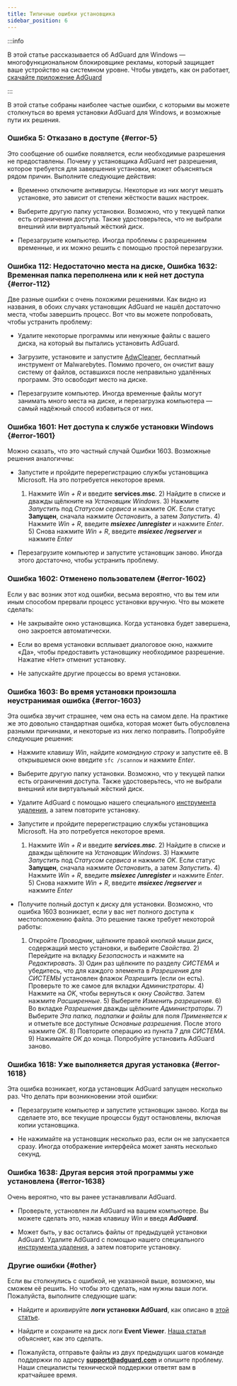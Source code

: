 ```yaml
---
title: Типичные ошибки установщика
sidebar_position: 6
---
```


:::info

В этой статье рассказывается об AdGuard для Windows — многофункциональном блокировщике рекламы, который защищает ваше устройство на системном уровне. Чтобы увидеть, как он работает, [скачайте приложение AdGuard](https://agrd.io/download-kb-adblock)

:::

В этой статье собраны наиболее частые ошибки, с которыми вы можете столкнуться во время установки AdGuard для Windows, и возможные пути их решения.

### Ошибка 5: Отказано в доступе {#error-5}

Это сообщение об ошибке появляется, если необходимые разрешения не предоставлены. Почему у установщика AdGuard нет разрешения, которое требуется для завершения установки, может объясняться рядом причин. Выполните следующие действия:

- Временно отключите антивирусы. Некоторые из них могут мешать установке, это зависит от степени жёсткости ваших настроек.

- Выберите другую папку установки. Возможно, что у текущей папки есть ограничения доступа. Также удостоверьтесь, что не выбрали внешний или виртуальный жёсткий диск.

- Перезагрузите компьютер. Иногда проблемы с разрешением временные, и их можно решить с помощью простой перезагрузки.

### Ошибка 112: Недостаточно места на диске, Ошибка 1632: Временная папка переполнена или к ней нет доступа {#error-112}

Две разные ошибки с очень похожими решениями. Как видно из названия, в обоих случаях установщик AdGuard не нашёл достаточно места, чтобы завершить процесс. Вот что вы можете попробовать, чтобы устранить проблему:

- Удалите некоторые программы или ненужные файлы с вашего диска, на который вы пытались установить AdGuard.

- Загрузите, установите и запустите [AdwCleaner](http://www.bleepingcomputer.com/download/adwcleaner/), бесплатный инструмент от Malwarebytes. Помимо прочего, он очистит вашу систему от файлов, оставшихся после неправильно удалённых программ. Это освободит место на диске.

- Перезагрузите компьютер. Иногда временные файлы могут занимать много места на диске, и перезагрузка компьютера — самый надёжный способ избавиться от них.

### Ошибка 1601: Нет доступа к службе установки Windows {#error-1601}

Можно сказать, что это частный случай Ошибки 1603. Возможные решения аналогичны:

- Запустите и пройдите перерегистрацию службы установщика Microsoft. На это потребуется некоторое время.

    1) Нажмите *Win + R* и введите **services.msc**. 2) Найдите в списке и дважды щёлкните на *Установщик Windows*. 3) Нажмите *Запустить* под *Статусом сервиса* и нажмите *OK*. Если статус **Запущен**, сначала нажмите *Остановить*, а затем *Запустить*. 4) Нажмите *Win + R*, введите ***msiexec /unregister*** и нажмите *Enter*. 5) Снова нажмите *Win + R*, введите ***msiexec /regserver*** и нажмите *Enter*

- Перезагрузите компьютер и запустите установщик заново. Иногда этого достаточно, чтобы устранить проблему.

### Ошибка 1602: Отменено пользователем {#error-1602}

Если у вас возник этот код ошибки, весьма вероятно, что вы тем или иным способом прервали процесс установки вручную. Что вы можете сделать:

- Не закрывайте окно установщика. Когда установка будет завершена, оно закроется автоматически.

- Если во время установки всплывает диалоговое окно, нажмите «Да», чтобы предоставить установщику необходимое разрешение. Нажатие «Нет» отменит установку.

- Не запускайте другие процессы во время установки.

### Ошибка 1603: Во время установки произошла неустранимая ошибка {#error-1603}

Эта ошибка звучит страшнее, чем она есть на самом деле. На практике же это довольно стандартная ошибка, которая может быть обусловлена разными причинами, и некоторые из них легко поправить. Попробуйте следующие решения:

- Нажмите клавишу *Win*, найдите *командную строку* и запустите её. В открывшемся окне введите `sfc /scannow` и нажмите *Enter*.

- Выберите другую папку установки. Возможно, что у текущей папки есть ограничения доступа. Также удостоверьтесь, что не выбрали внешний или виртуальный жёсткий диск.

- Удалите AdGuard с помощью нашего специального [инструмента удаления](../../installation#advanced), а затем повторите установку.

- Запустите и пройдите перерегистрацию службы установщика Microsoft. На это потребуется некоторое время.

    1) Нажмите *Win + R* и введите ***services.msc***. 2) Найдите в списке и дважды щёлкните на *Установщик Windows*. 3) Нажмите *Запустить* под *Статусом сервиса* и нажмите *OK*. Если статус **Запущен**, сначала нажмите *Остановить*, а затем *Запустить*. 4) Нажмите *Win + R*, введите ***msiexec /unregister*** и нажмите *Enter*. 5) Снова нажмите *Win + R*, введите ***msiexec /regserver*** и нажмите *Enter*

- Получите полный доступ к диску для установки. Возможно, что ошибка 1603 возникает, если у вас нет полного доступа к местоположению файла. Это решение также требует некоторой работы:

    1) Откройте *Проводник*, щёлкните правой кнопкой мыши диск, содержащий место установки, и выберите *Свойства*. 2) Перейдите на вкладку *Безопасность* и нажмите на *Редактировать*. 3) Один раз щёлкните по разделу *СИСТЕМА* и убедитесь, что для каждого элемента в *Разрешения для СИСТЕМЫ* установлен флажок *Разрешить* (если он есть). Проверьте то же самое для вкладки *Администраторы*. 4) Нажмите на *OK*, чтобы вернуться к окну *Свойства*. Затем нажмите *Расширенные*. 5) Выберите *Изменить разрешения*. 6) Во вкладке *Разрешения* дважды щёлкните *Администраторы*. 7) Выберите *Эта папка, подпапки и файлы* для поля *Применяется к* и отметьте все доступные *Основные разрешения*. После этого нажмите *OK*. 8) Повторите операцию из пункта 7 для *СИСТЕМА*. 9) Нажимайте *OK* до конца. Попробуйте установить AdGuard заново.

### Ошибка 1618: Уже выполняется другая установка {#error-1618}

Эта ошибка возникает, когда установщик AdGuard запущен несколько раз. Что делать при возникновении этой ошибки:​

- Перезагрузите компьютер и запустите установщик заново. Когда вы сделаете это, все текущие процессы будут остановлены, включая копии установщика.

- Не нажимайте на установщик несколько раз, если он не запускается сразу. Иногда отображение интерфейса может занять несколько секунд.

### Ошибка 1638: Другая версия этой программы уже установлена {#error-1638}

Очень вероятно, что вы ранее устанавливали AdGuard.

- Проверьте, установлен ли AdGuard на вашем компьютере. Вы можете сделать это, нажав клавишу *Win* и введя ***AdGuard***.

- Может быть, у вас остались файлы от предыдущей установки AdGuard. Удалите AdGuard с помощью нашего специального [инструмента удаления](../../installation#advanced), а затем повторите установку.

### Другие ошибки {#other}

Если вы столкнулись с ошибкой, не указанной выше, возможно, мы сможем её решить. Но чтобы это сделать, нам нужны ваши логи. Пожалуйста, выполните следующие шаги:

- Найдите и архивируйте **логи установки AdGuard**, как описано в [этой статье](../installation-logs).

- Найдите и сохраните на диск логи **Event Viewer**. [Наша статья](../system-logs) объясняет, как это сделать.

- Пожалуйста, отправьте файлы из двух предыдущих шагов команде поддержки по адресу **support@adguard.com** и опишите проблему. Наши специалисты технической поддержки ответят вам в кратчайшее время.
